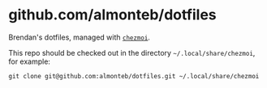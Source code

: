 # github.com/almonteb/dotfiles

Brendan's dotfiles, managed with [`chezmoi`](https://github.com/twpayne/chezmoi).

This repo should be checked out in the directory `~/.local/share/chezmoi`, for
example:

    git clone git@github.com:almonteb/dotfiles.git ~/.local/share/chezmoi
